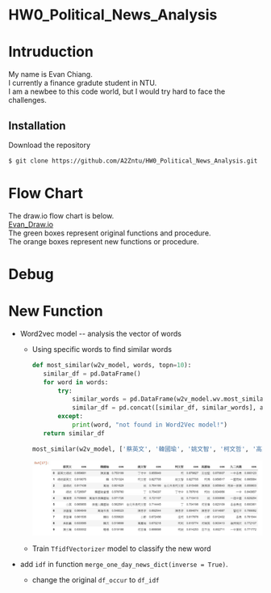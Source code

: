 # HW0_Political_News_Analysis

# Intruduction 
My name is Evan Chiang.  
I currently a finance gradute student in NTU.   
I am a newbee to this code world, but I would try hard to face the challenges.  

## Installation
Download the repository
```bash
$ git clone https://github.com/A2Zntu/HW0_Political_News_Analysis.git
```

# Flow Chart
The draw.io flow chart is below.  
[Evan_Draw.io](https://www.draw.io/?lightbox=1&highlight=0000ff&edit=_blank&layers=1&nav=1#G16-idBqn3LSorsOPPr3Or34L24_v0FYCX)    
The green boxes represent original functions and procedure.  
The orange boxes represent new functions or procedure.  

# Debug


# New Function 
* Word2vec model -- analysis the vector of words 

  + Using specific words to find similar words
     ```python
    def most_similar(w2v_model, words, topn=10):
        similar_df = pd.DataFrame()
        for word in words:
            try:
                similar_words = pd.DataFrame(w2v_model.wv.most_similar(word, topn=topn), columns=[word, 'cos'])
                similar_df = pd.concat([similar_df, similar_words], axis=1)
            except:
                print(word, "not found in Word2Vec model!")
        return similar_df
    ```
    ```python
    most_similar(w2v_model, ['蔡英文', '韓國瑜', '姚文智', '柯文哲', '高嘉瑜', '九二共識'], 10)
    ```
    ![image](https://github.com/A2Zntu/HW0_Political_News_Analysis/blob/master/politicians/words_similar.JPG)
    
  + Train `TfidfVectorizer` model to classify the new word

* add `idf`  in function `merge_one_day_news_dict(inverse = True)`.  
  + change the original `df_occur` to `df_idf`


